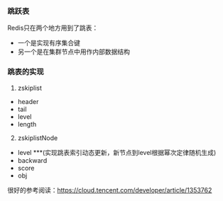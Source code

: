 






### 跳跃表
Redis只在两个地方用到了跳表：  
- 一个是实现有序集合键  
- 另一个是在集群节点中用作内部数据结构  

### 跳表的实现  
1. zskiplist  
- header  
- tail  
- level 
- length  

2. zskiplistNode  
- level ***(实现跳表索引动态更新，新节点到level根据幂次定律随机生成)  
- backward  
- score  
- obj  

很好的参考阅读：https://cloud.tencent.com/developer/article/1353762


### 


